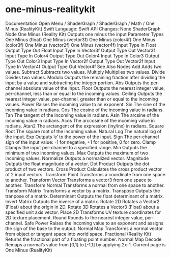 # one-minus-realitykit
 Documentation 
 Open Menu 
/
 ShaderGraph 
/
ShaderGraph
/
 Math 
/
 One Minus (RealityKit) 
Swift
Language: 
Swift
 API Changes: 
None
ShaderGraph Node
One Minus (Reality
Kit)
Outputs one minus the input
Parameter Types
 One Minus (float) 
 One Minus (vector3f) 
 One Minus (color4f) 
 One Minus (color3f) 
 One Minus (vector2f) 
 One Minus (vector4f) 
Input
Type
In
Float
Output
Type
Out
Float
Input
Type
In
Vector3f
Output
Type
Out
Vector3f
Input
Type
In
Color4
Output
Type
Out
Color4
Input
Type
In
Color3
Output
Type
Out
Color3
Input
Type
In
Vector2f
Output
Type
Out
Vector2f
Input
Type
In
Vector4f
Output
Type
Out
Vector4f
See Also
Nodes
Add
Adds two values.
Subtract
Subtracts two values.
Multiply
Multiplies two values.
Divide
Divides two values.
Modulo
Outputs the remaining fraction after dividing the input by a value and subtracting the integer portion.
Abs
Outputs the per-channel absolute value of the input.
Floor
Outputs the nearest integer value, per-channel, less than or equal to the incoming values.
Ceiling
Outputs the nearest integer value, per-channel, greater than or equal to the incoming values.
Power
Raises the incoming value to an exponent.
Sin
The sine of the incoming value in radians.
Cos
The cosine of the incoming value in radians.
Tan
The tangent of the incoming value in radians.
Asin
The arcsine of the incoming value in radians.
Acos
The arccosine of the incoming value in radians.
Atan2
The arctangent of the expression (iny/inx) in radians.
Square Root
The square root of the incoming value.
Natural Log
The natural log of the input.
Exp
Outputs ‘e’ to the power of the input.
Sign
The per-channel sign of the input value: -1 for negative, +1 for positive, 0 for zero.
Clamp
Clamps the input per-channel to a specified range.
Min
Outputs the minimum of two incoming values.
Max
Outputs the maximum of two incoming values.
Normalize
Outputs a normalized vector.
Magnitude
Outputs the float magnitude of a vector.
Dot Product
Outputs the dot product of two vectors.
Cross Product
Calculates the cross product vector of 2 input vectors.
Transform Point
Transforms a coordinate from one space to another.
Transform Vector
Transforms a vector3 from one space to another.
Transform Normal
Transforms a normal from one space to another.
Transform Matrix
Transforms a vector by a matrix.
Transpose
Outputs the tranpose of a matrix.
Determinant
Outputs the float determinant of a matrix.
Invert Matrix
Outputs the inverse of a matrix.
Rotate 2D
Rotates a Vector2 (Float) about the origin in 2D.
Rotate 3D
Rotates a Vector3 (Float) about a specified unit axis vector.
Place 2D
Transforms UV texture coordinates for 2D texture placement.
Round
Rounds to the nearest integer value, per-channel.
Safe Power
Raises the incoming value to an exponent and assigns the sign of the base to the output.
Normal Map
Transforms a normal vector from object or tangent space into world space.
Fractional (Reality
Kit)
Returns the fractional part of a floating point number.
Normal Map Decode
Remaps a normal’s value from [0,1] to [-1,1] by applying 2x-1.
 Current page is One Minus (RealityKit) 
